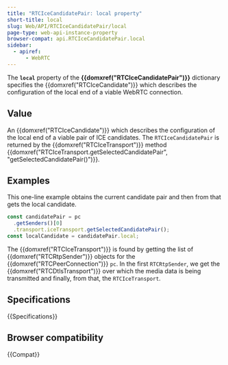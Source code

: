 ```yaml
---
title: "RTCIceCandidatePair: local property"
short-title: local
slug: Web/API/RTCIceCandidatePair/local
page-type: web-api-instance-property
browser-compat: api.RTCIceCandidatePair.local
sidebar:
  - apiref:
      - WebRTC
---
```


The **`local`** property of the **{{domxref("RTCIceCandidatePair")}}** dictionary specifies the {{domxref("RTCIceCandidate")}} which describes the configuration of the local end of a viable WebRTC connection.

## Value

An {{domxref("RTCIceCandidate")}} which describes the configuration of the local end of a viable pair of ICE candidates.
The `RTCIceCandidatePair` is returned by the {{domxref("RTCIceTransport")}} method {{domxref("RTCIceTransport.getSelectedCandidatePair", "getSelectedCandidatePair()")}}.

## Examples

This one-line example obtains the current candidate pair and then from that gets the local candidate.

```js
const candidatePair = pc
  .getSenders()[0]
  .transport.iceTransport.getSelectedCandidatePair();
const localCandidate = candidatePair.local;
```

The {{domxref("RTCIceTransport")}} is found by getting the list of {{domxref("RTCRtpSender")}} objects for the {{domxref("RTCPeerConnection")}} `pc`.
In the first `RTCRtpSender`, we get the {{domxref("RTCDtlsTransport")}} over which the media data is being transmitted and finally, from that, the `RTCIceTransport`.

## Specifications

{{Specifications}}

## Browser compatibility

{{Compat}}
